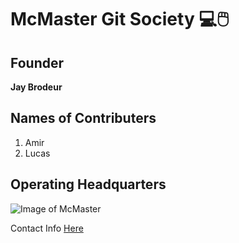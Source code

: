 # McMaster Git Society :computer::computer_mouse:
## Founder
   **Jay Brodeur**
## Names of Contributers 
1. Amir
2. Lucas

## **Operating Headquarters**
![Image of McMaster](https://s-ec.bstatic.com/images/hotel/max1024x768/896/89669587.jpg)


Contact Info
[Here](https://www.math.mcmaster.ca/index.php/news/65-/professor/266-childs-aaron.html)

